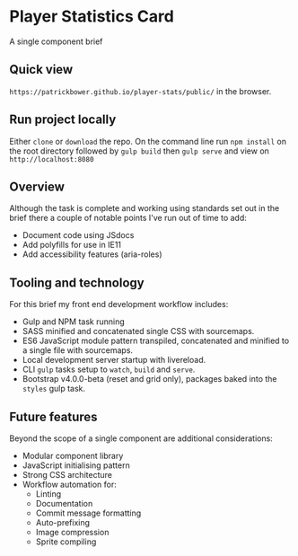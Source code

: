 # Player Statistics Card

A single component brief

## Quick view
`https://patrickbower.github.io/player-stats/public/` in the browser.

## Run project locally
Either `clone` or `download` the repo. On the command line run `npm install` on the root directory followed by `gulp build` then `gulp serve` and view on `http://localhost:8080`  

## Overview
Although the task is complete and working using standards set out in the brief there a couple of notable points I've run out of time to add:

 - Document code using JSdocs
 - Add polyfills for use in IE11
 - Add accessibility features (aria-roles)


## Tooling and technology
For this brief my front end development workflow includes:

- Gulp and NPM task running
- SASS minified and concatenated single CSS with sourcemaps.
- ES6 JavaScript module pattern transpiled,  concatenated and minified to a single file with sourcemaps.
- Local development server startup with livereload.
- CLI `gulp` tasks setup to `watch`, `build` and `serve`.
- Bootstrap v4.0.0-beta (reset and grid only), packages baked into the `styles` gulp task.


## Future features
Beyond the scope of a single component are additional considerations:

- Modular component library
- JavaScript initialising pattern
- Strong CSS architecture
- Workflow automation for:
  - Linting
  - Documentation
  - Commit message formatting
  - Auto-prefixing
  - Image compression
  - Sprite compiling
